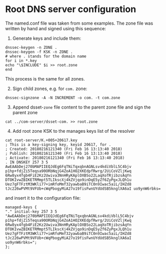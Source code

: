 # Root DNS server configuration

The named.conf file was taken from some examples. The zone file was written by hand and signed using this sequence:

 1. Generate keys and include them:
```fish
dnssec-keygen -n ZONE .
dnssec-keygen -f KSK -n ZONE .
# where . stands for the domain name
for i in *.key
echo "\$INCLUDE" $i >> root.zone 
end
```
This process is the same for all zones.

 2. Sign child zones, e.g. for `com.` zone:
```fish
dnssec-signzone -A -N INCREMENT -o com. -t com.zone
```
 
 3. Append dsset-`zone` file content to the parent zone file and sign the parent zone
```fish
cat ../com-server/dsset-com. >> root.zone
```

 4. Add root zone KSK to the manages keys list of the resolver
```fish
cat root-server/K.+005+20617.key 
; This is a key-signing key, keyid 20617, for .
; Created: 20180216121340 (Fri Feb 16 13:13:40 2018)
; Publish: 20180216121340 (Fri Feb 16 13:13:40 2018)
; Activate: 20180216121340 (Fri Feb 16 13:13:40 2018)
. IN DNSKEY 257 3 5 AwEAAbDej270bMAPIIEQJdEg6FqTNiTqxqbnAGNLsv4kdiVblL5C4bjv p1hp+fdjZi5Teqsa90ORbNqjG4ZoA1HO2XKEdpfRwrg/2UiCoVZljKwq 6Rw8yx4fgb4FiE2Kz2Uwiva3NnHRyKAplOXBSo22LaqXoTRjibzsAqYn DTOKIvwZBIKETRMmpt5TLIkscXj4kZVjqo9inDqE5yZf6ZyPgxJLQh1u Uez7gFTFztM3WKli77+imRfoMmf32yawbaB9iTC0n9Iwac5aiL/IHZd8 tJc226wPVMt9VFUb+cWqPbogyMiA27o19fisFwnUYdUdSB5knglXA6aI uo9ynW6rbks=
```
and insert it to the configuration file:
```
managed-keys {
"." initial-key 257 3 5 "AwEAAbDej270bMAPIIEQJdEg6FqTNiTqxqbnAGNLsv4kdiVblL5C4bjv p1hp+fdjZi5Teqsa90ORbNqjG4ZoA1HO2XKEdpfRwrg/2UiCoVZljKwq 6Rw8yx4fgb4FiE2Kz2Uwiva3NnHRyKAplOXBSo22LaqXoTRjibzsAqYn DTOKIvwZBIKETRMmpt5TLIkscXj4kZVjqo9inDqE5yZf6ZyPgxJLQh1u Uez7gFTFztM3WKli77+imRfoMmf32yawbaB9iTC0n9Iwac5aiL/IHZd8 tJc226wPVMt9VFUb+cWqPbogyMiA27o19fisFwnUYdUdSB5knglXA6aI uo9ynW6rbks=";
};
```
